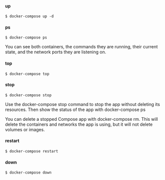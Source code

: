 #### up
```
$ docker-compose up -d
```

#### ps
```
$ docker-compose ps
```

You can see both containers, the commands they are running, their current state, and the network ports they are listening on.

#### top
```
$ docker-compose top
```

#### stop
```
$ docker-compose stop
```

Use the docker-compose stop command to stop the app without deleting its resources. Then show the status of the app with docker-compose ps

You can delete a stopped Compose app with docker-compose rm. This will delete the containers and networks the app is using, but it will not delete volumes or images.

#### restart
```
$ docker-compose restart
```

#### down
```
$ docker-compose down
```
